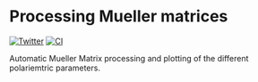 # Processing Mueller matrices

[![Twitter](https://img.shields.io/twitter/follow/horao_eu?style=flat)](https://twitter.com/horao_eu)
[![CI](https://github.com/RomGr/processingMM/actions/workflows/ci.yml/badge.svg)](https://github.com/RomGr/processingMM/actions/workflows/ci.yml)


Automatic Mueller Matrix processing and plotting of the different polariemtric parameters.
